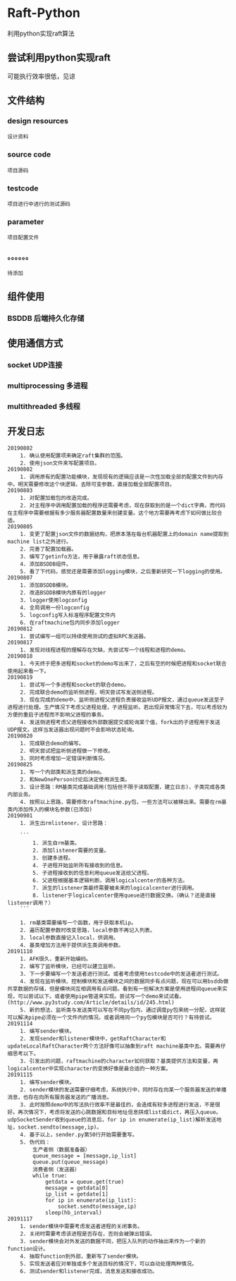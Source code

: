 # Raft-Python
利用python实现raft算法
## 尝试利用python实现raft
可能执行效率很低，见谅
## 文件结构
### design resources
    
    设计资料
    
### source code
    
    项目源码
    
### testcode
    
    项目进行中进行的测试源码

### parameter

    项目配置文件

### 。。。。。。

    待添加
    
## 组件使用

### BSDDB 后端持久化存储

## 使用通信方式

### socket UDP连接
### multiprocessing 多进程
### multithreaded 多线程

## 开发日志
    20190802
        1. 确认使用配置项来确定raft集群的范围。
        2. 使用json文件来写配置项目。
    20190802 
        1. 调用原有的配置功能模块，发现现有的逻辑应该是一次性加载全部的配置文件到内存中。明天需要修改这个块逻辑，去除可变参数，直接加载全部配置项目。
    20190803
        1. 对配置加载包的改造完成。
        2. 对主程序中调用配置加载的程序还需要考虑，现在获取到的是一个dict字典，而代码在主程序中需要根据有多少服务器配置数量来创建变量。这个地方需要再考虑下如何做比较合适。
    20190805
        1. 变更了配置json文件的数据结构，把原本落在每台机器配置上的domain name提取到machine list之外进行。
        2. 完善了配置加载器。
        3. 编写了getinfo方法，用于暴露raft状态信息。
        4. 添加BSDDB组件。
        5. 看了下代码，感觉还是需要添加logging模块，之后重新研究一下logging的使用。
    20190807
        1. 添加BSDDB模块。
        2. 改造BSDDB模块内原有的logger
        3. logger使用logconfig
        4. 全局调用一份logconfig
        5. logconfig写入标准程序配置文件内
        6. 在raftmachine包内同步添加logger
    20190812
        1. 尝试编写一组可以持续使用测试的虚拟RPC发送器。
    20190817
        1. 发现对线程进程的理解存在欠缺，先尝试写一个线程和进程的demo。
    20190818
        1. 今天终于把多进程和socket的demo写出来了，之后有空的时候把进程和socket联合使用起来看一下。
    20190819
        1. 尝试写一个多进程和socket的联合demo。
        2. 完成联合demo的监听侧进程，明天尝试写发送侧进程。
        3. 现在完成的demo中，监听侧进程父进程负责接收监听UDP报文，通过queue发送至子进程进行处理。生产情况下考虑父进程处理，子进程监听。若出现异常情况下去，可以考虑较为方便的重启子进程而不影响父进程的事务。
        4. 发送侧进程考虑父进程接收外部数据提交或轮询某个值，fork出的子进程用于发送UDP报文。这样当发送器出现问题时不会影响状态轮询。
    20190820
        1. 完成联合demo的编写。
        2. 明天尝试把监听侧进程做一下修改。
        3. 同时考虑增加一定错误判断情况。
    20190825
        1. 写一个内部类和派生类的demo。
        2. 和NewOnePerson讨论后决定使用派生类。
        3. 设计思路：RM基类完成基础调用(包括但不限于读取配置，建立日志)，子类完成各类内部业务。
        4. 按照以上思路，需要修改raftmachine.py包，一些方法可以被移出来。需要在rm基类内添加传入的模块名参数(已添加)
    20190901
        1. 派生出rmlistener，设计思路：

        ```
            1. 派生自rm基类。
            2. 添加listener需要的变量。
            3. 创建多进程。
            4. 子进程开始监听所有接收到的信息。
            5. 子进程接收到的信息利用queue发送给父进程。
            6. 父进程根据基本逻辑判断，调用logicalcenter的各种方法。
            7. 派生的listener类最终需要被未来的logicalcenter进行调用。
            8. listener于logicalcenter使用queue进行数据交换。（确认？还是直接listener调用？）
        ```

        1. rm基类需要编写一个函数，用于获取本机ip。
        2. 遍历配置参数时改变思路，local参数不再记入列表。
        3. local参数直接记入local，供调用。
        4. 基类增加方法用于提供派生类调用参数。
    20191110
        1. AFK很久，重新开始编码。
        2. 编写了监听模块，已经可以建立监听。
        3. 下一步要编写一个发送者进行测试。或者考虑使用testcode中的发送者进行测试。
        4. 发现在监听模块、控制模块和发送模块之间的数据同步有点问题，现在可以用bsddb做共享数据的存储，但是模块间互相调用有点问题。看到有一些解决方案是使用进程间queue来实现，可以尝试以下。或者使用pipe管道来实现。尝试写一个demo来试试看。(http://www.py3study.com/Article/details/id/245.html)
        5. 新的想法，监听类与发送类可以写在不同py包内，通过调度py包来统一分配，这样就可以解决pipe必须在一个文件内的情况。或者调用同一个py包模块是否可行？有待尝试。
    20191114
        1. 编写sender模块。
        2. 发现sender和listener模块中，getRaftCharacter和updateLocalRaftCharacter两个方法好像可以抽象到raft machine基类中去。需要再仔细思考以下。
        3. 引发出的问题，raftmachine的character如何获取？基类提供方法和变量，再logicalcenter中实现character的变换好像是最合适的一种方案。
    20191115
        1. 编写sender模块。
        2. sender模块的发送需要仔细考虑，系统执行中，同时存在向某一个服务器发送的单播消息，也存在向所有服务器发送的广播消息。
        3. 此时按照demo中的写法执行效率不是最佳的，会造成有较多进程进行发送，不是很好。再次情况下，考虑将发送的心跳数据和目标地址信息拼成list或dict，再压入queue。udpSocketSender收到queue的消息后，for ip in enumerate(ip_list)解析发送地址，socket.sendto(message,ip)。
        4. 基于以上，sender.py第50行开始需要重写。
        5. 伪代码：
            生产者侧（数据准备器）
            queue_message = [message,ip_list]
            queue.put(queue_message)
            消费者侧（发送器）
            while true:
                getdata = queue.get(true)
                message = getdata[0]
                ip_list = getdate[1]
                for ip in enumerate(ip_list):
                    socket.sendto(message,ip)
                sleep(hb_interval)
    20191117
        1. sender模块中需要考虑发送者进程的关闭事务。
        2. 关闭时需要考虑该进程是否存在，否则会被弹出错误。
        3. sender模块会对外发送的数据不同，把压入队列的动作抽出来作为一个新的function设计。
        4. 抽取function到外部，重新写了sender模块。
        5. 实现发送者应对单独或多个发送目标的情况下，可以自动处理两种情况。
        6. 测试sender和listener完成，消息发送和接收成功。